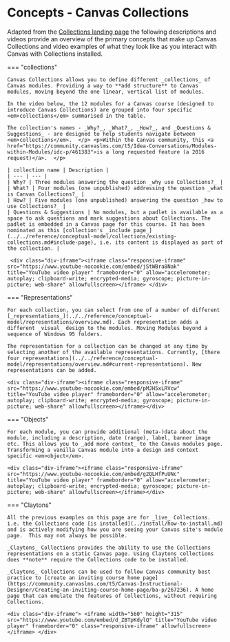 # Concepts - Canvas Collections

Adapted from the [Collections landing page](../../index.md) the following descriptions and videos provide an overview of the primary concepts that make up Canvas Collections and video examples of what they look like as you interact with Canvas with Collections installed.

<!-- === "Canvas Modules"

	Start with a course with 11 modules and a standard Canvas modules page. A long scroll. A need to remember where things are. Little visual distinction beyond use of emojis in module names. Little design or contextual information visible.  

	<div class="div-iframe"><iframe class="responsive-iframe" src="https://www.youtube.com/embed/OOvlyd--JkM" title="YouTube video player" frameborder="0" allowfullscreen></iframe></div>
	-->


=== "collections"

	Canvas Collections allows you to define different _collections_ of Canvas modules. Providing a way to **add structure** to Canvas modules, moving beyond the one linear, vertical list of modules.
	
	In the video below, the 12 modules for a Canvas course (designed to introduce Canvas Collections) are grouped into four specific <em>collections</em> summarised in the table.  
	
	The collection's names - _Why?_, _What?_, _How?_, and _Questions & Suggestions_ - are designed to help students navigate between <em>collections</em>.  </p> <p>Within the Canvas community, this <a href="https://community.canvaslms.com/t5/Idea-Conversations/Modules-within-Modules/idc-p/461383">is a long requested feature (a 2016 request)</a>.  </p> 

	| collection name | Description |
	| --- | --- |
	| Why? | Three modules answering the question _why use Collections?_ |
	| What? | Four modules (one unpublished) addressing the question _what is Canvas Collections?_ |
	| How? | Five modules (one unpublished) answering the question _how to use Collections?_ |
	| Questions & Suggestions | No modules, but a padlet is available as a space to ask questions and mark suggestions about Collections. The padlet is embedded in a Canvas page for this course. It has been nominated as this [collection's _include page_](../../reference/conceptual-model/collections/existing-collections.md#include-page), i.e. its content is displayed as part of the collection. |

	 <div class="div-iframe"><iframe class="responsive-iframe" src="https://www.youtube-nocookie.com/embed/jStWBra8Nak" title="YouTube video player" frameborder="0" allow="accelerometer; autoplay; clipboard-write; encrypted-media; gyroscope; picture-in-picture; web-share" allowfullscreen></iframe> </div>


=== "Representations"

	For each collection, you can select from one of a number of different [_representations_](../../reference/conceptual-model/representations/overview.md). Each representation adds a different _visual_ design to the modules. Moving Modules beyond a sequence of Windows 95 folders. 
	
	The representation for a collection can be changed at any time by selecting another of the available representations. Currently, [there four representations](../../reference/conceptual-model/representations/overview.md#current-representations). New representations can be added.

    <div class="div-iframe"><iframe class="responsive-iframe" src="https://www.youtube-nocookie.com/embed/pMJH5xLRVcw" title="YouTube video player" frameborder="0" allow="accelerometer; autoplay; clipboard-write; encrypted-media; gyroscope; picture-in-picture; web-share" allowfullscreen></iframe></div>

	
=== "Objects" 

	For each module, you can provide additional (meta-)data about the module, including a description, date (range), label, banner image etc. This allows you to _add more context_ to the Canvas modules page. Transforming a vanilla Canvas module into a design and context specific <em>object</em>.  

    <div class="div-iframe"><iframe class="responsive-iframe" src="https://www.youtube-nocookie.com/embed/g2QLHfPuUNc" title="YouTube video player" frameborder="0" allow="accelerometer; autoplay; clipboard-write; encrypted-media; gyroscope; picture-in-picture; web-share" allowfullscreen></iframe></div>
	
=== "Claytons"

	All the previous examples on this page are for _live_ Collections. i.e. the Collections code [is installed](../install/how-to-install.md) and is actively modifying how you are seeing your Canvas site's module page.  This may not always be possible.

	_Claytons_ Collections provides the ability to use the Collections representations on a static Canvas page. Using Claytons collections does **note** require the Collections code to be installed.
	
	_Claytons_ Collections can be used to follow Canvas community best practice to [create an inviting course home page](https://community.canvaslms.com/t5/Canvas-Instructional-Designer/Creating-an-inviting-course-home-page/ba-p/267236). A home page that can emulate the features of Collections, without requiring Collections.

	<div class="div-iframe"> <iframe width="560" height="315" src="https://www.youtube.com/embed/d_ZBTpKdylQ" title="YouTube video player" frameborder="0" class="responsive-iframe" allowfullscreen></iframe> </div> 
